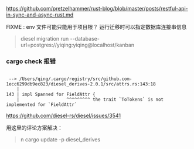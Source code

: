 https://github.com/pretzelhammer/rust-blog/blob/master/posts/restful-api-in-sync-and-async-rust.md

FIXME : env 文件可能只能用于项目根？
运行迁移时可以指定数据库连接串信息

> diesel migration run --database-url=postgres://yiqing:yiqing@localhost/kanban

### cargo check 报错

```shell

 --> /Users/qing/.cargo/registry/src/github.com-1ecc6299db9ec823/diesel_derives-2.0.1/src/attrs.rs:143:18
    |
143 | impl Spanned for FieldAttr {
    |                  ^^^^^^^^^ the trait `ToTokens` is not implemented for `FieldAttr`
```

https://github.com/diesel-rs/diesel/issues/3541

用这里的评论方案解决：

> n cargo update -p diesel_derives
